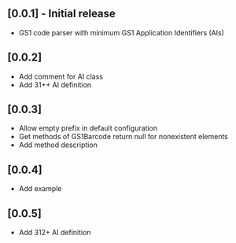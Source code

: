 ## [0.0.1] - Initial release
* GS1 code parser with minimum GS1 Application Identifiers (AIs)

## [0.0.2]
* Add comment for AI class
* Add 31++ AI definition


## [0.0.3]
* Allow empty prefix in default configuration 
* Get methods of GS1Barcode return null for nonexistent elements
* Add method description

## [0.0.4]
* Add example 

## [0.0.5]
* Add 312+ AI definition